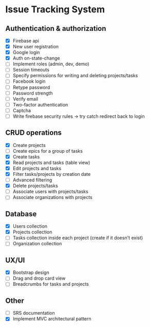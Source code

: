 # Issue Tracking System

## Authentication & authorization
- [x] Firebase api
- [x] New user registration
- [x] Google login
- [x] Auth on-state-change
- [ ] Implement roles (admin, dev, demo)
- [ ] Session timeouts
- [ ] Specify permissions for writing and deleting projects/tasks
- [ ] Facebook login
- [ ] Retype password
- [ ] Password strength
- [ ] Verify email
- [ ] Two-factor authentication
- [ ] Captcha
- [ ] Write firebase security rules -> try catch redirect back to login

## CRUD operations
- [x] Create projects
- [ ] Create epics for a group of tasks
- [x] Create tasks
- [x] Read projects and tasks (table view)
- [x] Edit projects and tasks
- [x] Filter tasks/projects by creation date
- [ ] Advanced filtering
- [x] Delete projects/tasks
- [ ] Associate users with projects/tasks
- [ ] Associate organizations with projects

## Database
- [x] Users collection
- [x] Projects collection
- [ ] Tasks collection inside each project (create if it doesn't exist)
- [ ] Organization collection

## UX/UI
- [x] Bootstrap design
- [ ] Drag and drop card view
- [ ] Breadcrumbs for tasks and projects

## Other
- [ ] SRS documentation
- [x] Implement MVC architectural pattern